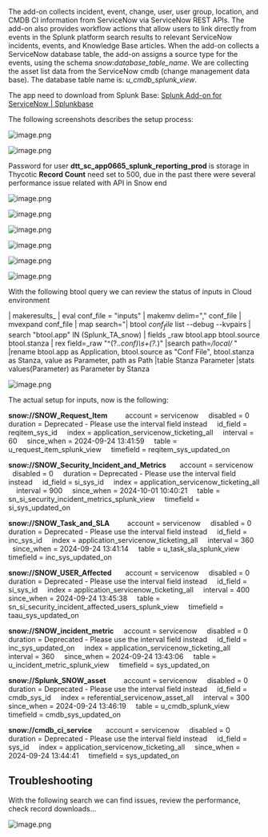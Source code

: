 The add-on collects incident, event, change, user, user group, location, and CMDB CI information from ServiceNow via ServiceNow REST APIs. The add-on also provides workflow actions that allow users to link directly from events in the Splunk platform search results to relevant ServiceNow incidents, events, and Knowledge Base articles.
When the add-on collects a ServiceNow database table, the add-on assigns a source type for the events, using the schema _snow:database_table_name_. We are collecting the asset list data from the ServiceNow cmdb (change management data base). The database table name is: _u_cmdb_splunk_view_.

The app need to download from Splunk Base: [Splunk Add-on for ServiceNow | Splunkbase](https://splunkbase.splunk.com/app/1928)

The following screenshots describes the setup process:

![image.png](/.attachments/image-200d7aab-6f4d-4545-aea9-c89fd08f437b.png)

![image.png](/.attachments/image-5e9c6a52-47e7-4b2d-b7e3-049954c314aa.png)

Password for user **dtt_sc_app0665_splunk_reporting_prod** is storage in Thycotic
**Record Count** need set to 500, due in the past there were several performance issue related with API in Snow end

![image.png](/.attachments/image-f9133236-4b2a-422f-a096-4e2cd0f95063.png)

![image.png](/.attachments/image-5d18ba81-6639-43e2-84c1-5a4702f7931c.png)

![image.png](/.attachments/image-45cc35cf-7bed-40c5-a7d7-e71fc4e1288a.png)

![image.png](/.attachments/image-77940ffc-f77c-4ed6-a518-0bb88054f01b.png)

![image.png](/.attachments/image-f7d91a9e-0e81-43e0-bfa7-0a60e2b235ce.png)

![image.png](/.attachments/image-22c4d272-93aa-4859-8292-fc53ddb43e1f.png)

With the following btool query we can review the status of inputs in Cloud environment

| makeresults_ 
| eval conf_file = "inputs"
| makemv delim="," conf_file
| mvexpand conf_file
| map search="| btool $conf_file$ list --debug --kvpairs | search "btool.app" IN (Splunk_TA_snow)  | fields _raw btool.app btool.source btool.stanza | rex field=_raw "^(?<path>.*\.conf)\s+(?<value>.*)" |search path=*/local/* "
|rename btool.app as Application,  btool.source as "Conf File", btool.stanza as Stanza, value as Parameter, path as Path
|table Stanza Parameter
|stats values(Parameter) as Parameter by Stanza


![image.png](/.attachments/image-585923e7-73e7-43b7-a4b6-1ac1877d6baa.png)

The actual setup for inputs, now is the following:

**snow://SNOW_Request_Item**    
    account = servicenow
    disabled = 0
    duration = Deprecated - Please use the interval field instead
    id_field = reqitem_sys_id
    index = application_servicenow_ticketing_all
    interval = 60
    since_when = 2024-09-24 13:41:59
    table = u_request_item_splunk_view
    timefield = reqitem_sys_updated_on

**snow://SNOW_Security_Incident_and_Metrics**  
    account = servicenow
    disabled = 0
    duration = Deprecated - Please use the interval field instead
    id_field = si_sys_id
    index = application_servicenow_ticketing_all
    interval = 900
    since_when = 2024-10-01 10:40:21
    table = sn_si_security_incident_metrics_splunk_view
    timefield = si_sys_updated_on


**snow://SNOW_Task_and_SLA**    
    account = servicenow
    disabled = 0
    duration = Deprecated - Please use the interval field instead
    id_field = inc_sys_id
    index = application_servicenow_ticketing_all
    interval = 360
    since_when = 2024-09-24 13:41:14
    table = u_task_sla_splunk_view
    timefield = inc_sys_updated_on

**snow://SNOW_USER_Affected**  
    account = servicenow
    disabled = 0
    duration = Deprecated - Please use the interval field instead
    id_field = si_sys_id
    index = application_servicenow_ticketing_all
    interval = 400
    since_when = 2024-09-24 13:45:38
    table = sn_si_security_incident_affected_users_splunk_view
    timefield = taau_sys_updated_on


**snow://SNOW_incident_metric**
    account = servicenow
    disabled = 0
    duration = Deprecated - Please use the interval field instead
    id_field = inc_sys_updated_on
    index = application_servicenow_ticketing_all
    interval = 360
    since_when = 2024-09-24 13:43:06
    table = u_incident_metric_splunk_view
    timefield = sys_updated_on

**snow://Splunk_SNOW_asset**    
    account = servicenow
    disabled = 0
    duration = Deprecated - Please use the interval field instead
    id_field = cmdb_sys_id
    index = referential_servicenow_asset_all
    interval = 300
    since_when = 2024-09-24 13:46:19
    table = u_cmdb_splunk_view
    timefield = cmdb_sys_updated_on

**snow://cmdb_ci_service**  
    account = servicenow
    disabled = 0
    duration = Deprecated - Please use the interval field instead
    id_field = sys_id
    index = application_servicenow_ticketing_all
    since_when = 2024-09-24 13:44:41
    timefield = sys_updated_on

## Troubleshooting

With the following search we can find issues, review the performance, check record downloads...

![image.png](/.attachments/image-2d2f9cc1-62da-475f-8d2e-958e1216bb9c.png)